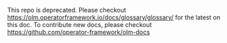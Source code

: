 This repo is deprecated. Please checkout https://olm.operatorframework.io/docs/glossary/glossary/ for the latest on this doc.
To contribute new docs, please checkout https://github.com/operator-framework/olm-docs
